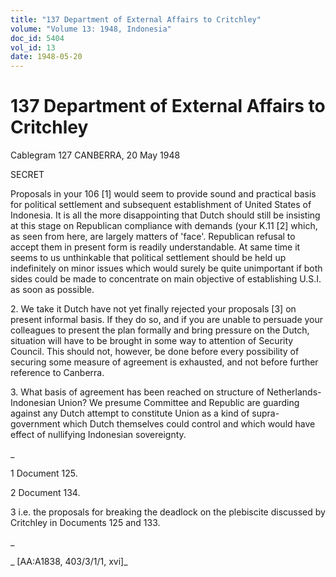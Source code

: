 ```yaml
---
title: "137 Department of External Affairs to Critchley"
volume: "Volume 13: 1948, Indonesia"
doc_id: 5404
vol_id: 13
date: 1948-05-20
---
```


# 137 Department of External Affairs to Critchley

Cablegram 127 CANBERRA, 20 May 1948

SECRET

Proposals in your 106 [1] would seem to provide sound and practical basis for political settlement and subsequent establishment of United States of Indonesia. It is all the more disappointing that Dutch should still be insisting at this stage on Republican compliance with demands (your K.11 [2] which, as seen from here, are largely matters of 'face'. Republican refusal to accept them in present form is readily understandable. At same time it seems to us unthinkable that political settlement should be held up indefinitely on minor issues which would surely be quite unimportant if both sides could be made to concentrate on main objective of establishing U.S.I. as soon as possible.

2\. We take it Dutch have not yet finally rejected your proposals [3] on present informal basis. If they do so, and if you are unable to persuade your colleagues to present the plan formally and bring pressure on the Dutch, situation will have to be brought in some way to attention of Security Council. This should not, however, be done before every possibility of securing some measure of agreement is exhausted, and not before further reference to Canberra.

3\. What basis of agreement has been reached on structure of Netherlands-Indonesian Union? We presume Committee and Republic are guarding against any Dutch attempt to constitute Union as a kind of supra-government which Dutch themselves could control and which would have effect of nullifying Indonesian sovereignty.

_

1 Document 125.

2 Document 134.

3 i.e. the proposals for breaking the deadlock on the plebiscite discussed by Critchley in Documents 125 and 133.

_

_ [AA:A1838, 403/3/1/1, xvi]_
